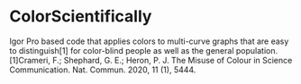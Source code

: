 # ColorScientifically
Igor Pro based code that applies colors to multi-curve graphs that are easy to distinguish[1] for color-blind people as well as the general population. [1]Crameri, F.; Shephard, G. E.; Heron, P. J. The Misuse of Colour in Science Communication. Nat. Commun. 2020, 11 (1), 5444.
